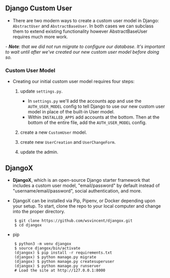 ## Django Custom User

- There are two modern ways to create a custom user model in Django: `AbstractUser` and `AbstractBaseUser`. In both cases we can subclass them to extend existing functionality however AbstractBaseUser requires much more work. 

*- **Note**: that we did not run migrate to configure our database. It's important to wait until after we've created our new custom user model before doing so.*

### Custom User Model

- Creating our initial custom user model requires four steps:

   1. update `settings.py`.
        - In `settings.py` we'll add the accounts app and use the `AUTH_USER_MODEL` config to tell Django to use our new custom user model in place of the built-in User model. 
        - Within `INSTALLED_APPS` add accounts at the bottom. Then at the bottom of the entire file, add the `AUTH_USER_MODEL` config.

   2. create a new `CustomUser` model.

   3. create new `UserCreation` and `UserChangeForm`.

   4. update the admin.
   

## DjangoX

- **DjangoX**, which is an open-source Django starter framework that includes a custom user model, "email/password" by default instead of "username/email/password", social authentication, and more.

- DjangoX can be installed via Pip, Pipenv, or Docker depending upon your setup. To start, clone the repo to your local computer and change into the proper directory.

```
    $ git clone https://github.com/wsvincent/djangox.git
    $ cd djangox
```

- pip

```
    $ python3 -m venv djangox
    $ source djangox/bin/activate
    (djangox) $ pip install -r requirements.txt
    (djangox) $ python manage.py migrate
    (djangox) $ python manage.py createsuperuser
    (djangox) $ python manage.py runserver
    # Load the site at http://127.0.0.1:8000
```